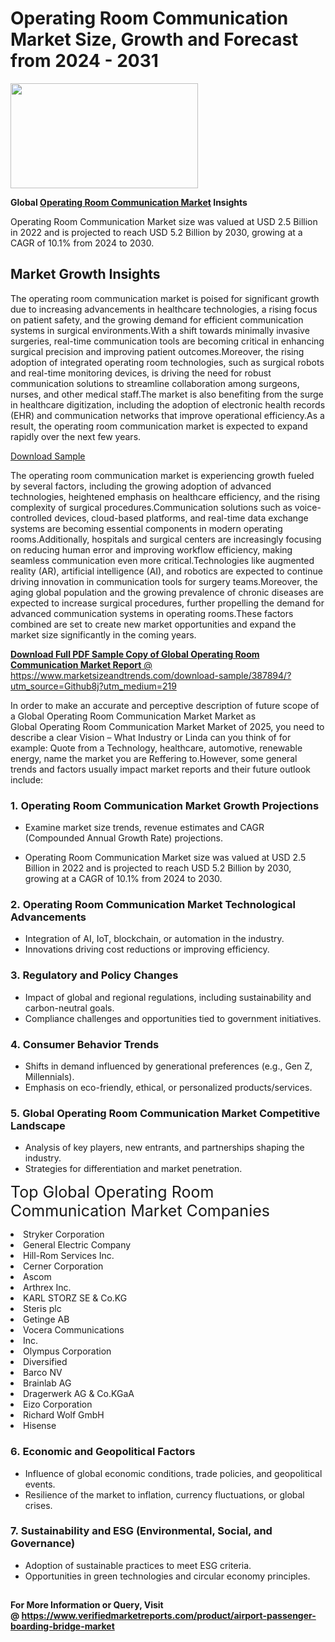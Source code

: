 <H1>Operating Room Communication Market Size, Growth and Forecast from 2024 - 2031</H1><img class="aligncenter size-medium wp-image-584254" src="https://thirdeyenews.in/wp-content/uploads/2024/09/Global-Market-Research-300x168.jpeg" alt="" width="300" height="168" /><p><strong>Global&nbsp;<a href="https://www.marketsizeandtrends.com/download-sample/387894/?utm_source=Github8j?utm_medium=219">Operating Room Communication Market</a> Insights</strong></p><p>Operating Room Communication Market size was valued at USD 2.5 Billion in 2022 and is projected to reach USD 5.2 Billion by 2030, growing at a CAGR of 10.1% from 2024 to 2030.</p><p><h2>Market Growth Insights</h2> <p>The operating room communication market is poised for significant growth due to increasing advancements in healthcare technologies, a rising focus on patient safety, and the growing demand for efficient communication systems in surgical environments.With a shift towards minimally invasive surgeries, real-time communication tools are becoming critical in enhancing surgical precision and improving patient outcomes.Moreover, the rising adoption of integrated operating room technologies, such as surgical robots and real-time monitoring devices, is driving the need for robust communication solutions to streamline collaboration among surgeons, nurses, and other medical staff.The market is also benefiting from the surge in healthcare digitization, including the adoption of electronic health records (EHR) and communication networks that improve operational efficiency.As a result, the operating room communication market is expected to expand rapidly over the next few years.</p> <p><a href="#">Download Sample</a></p> <p>The operating room communication market is experiencing growth fueled by several factors, including the growing adoption of advanced technologies, heightened emphasis on healthcare efficiency, and the rising complexity of surgical procedures.Communication solutions such as voice-controlled devices, cloud-based platforms, and real-time data exchange systems are becoming essential components in modern operating rooms.Additionally, hospitals and surgical centers are increasingly focusing on reducing human error and improving workflow efficiency, making seamless communication even more critical.Technologies like augmented reality (AR), artificial intelligence (AI), and robotics are expected to continue driving innovation in communication tools for surgery teams.Moreover, the aging global population and the growing prevalence of chronic diseases are expected to increase surgical procedures, further propelling the demand for advanced communication systems in operating rooms.These factors combined are set to create new market opportunities and expand the market size significantly in the coming years.</p> <p><a href="#"></p><p><span class=""><strong>Download Full PDF Sample Copy of Global Operating Room Communication Market Report</strong> @ <a href="https://www.marketsizeandtrends.com/download-sample/387894/?utm_source=Github8j?utm_medium=219" target="_blank">https://www.marketsizeandtrends.com/download-sample/387894/?utm_source=Github8j?utm_medium=219</a></span></p><p>In order to make an accurate and perceptive description of future scope of a Global&nbsp;Operating Room Communication Market Market as Global&nbsp;Operating Room Communication Market Market of 2025, you need to describe a clear Vision &ndash; What Industry or Linda can you think of for example: Quote from a Technology, healthcare, automotive, renewable energy, name the market you are Reffering to.However, some general trends and factors usually impact market reports and their future outlook include:</p><h3>1.&nbsp;<strong>Operating Room Communication Market Growth Projections</strong></h3><ul><li>Examine market size trends, revenue estimates and CAGR (Compounded Annual Growth Rate) projections.</li><li><p>Operating Room Communication Market size was valued at USD 2.5 Billion in 2022 and is projected to reach USD 5.2 Billion by 2030, growing at a CAGR of 10.1% from 2024 to 2030.</p></li></ul><h3>2.&nbsp;<strong>Operating Room Communication Market Technological Advancements</strong></h3><ul><li>Integration of AI, IoT, blockchain, or automation in the industry.</li><li>Innovations driving cost reductions or improving efficiency.</li></ul><h3>3.&nbsp;<strong>Regulatory and Policy Changes</strong></h3><ul><li>Impact of global and regional regulations, including sustainability and carbon-neutral goals.</li><li>Compliance challenges and opportunities tied to government initiatives.</li></ul><h3>4.&nbsp;<strong>Consumer Behavior Trends</strong></h3><ul><li>Shifts in demand influenced by generational preferences (e.g., Gen Z, Millennials).</li><li>Emphasis on eco-friendly, ethical, or personalized products/services.</li></ul><h3>5.&nbsp;<strong>Global Operating Room Communication Market Competitive Landscape</strong></h3><ul><li>Analysis of key players, new entrants, and partnerships shaping the industry.</li><li>Strategies for differentiation and market penetration.</li></ul><p data-pm-slice="1 1 []"><span style="color: inherit; font-family: inherit; font-size: 25px;">Top Global Operating Room Communication Market Companies</span></p><div class="" data-test-id=""><p><li>Stryker Corporation</li><li> General Electric Company</li><li> Hill-Rom Services Inc.</li><li> Cerner Corporation</li><li> Ascom</li><li> Arthrex Inc.</li><li> KARL STORZ SE & Co.KG</li><li> Steris plc</li><li> Getinge AB</li><li> Vocera Communications</li><li> Inc.</li><li> Olympus Corporation</li><li> Diversified</li><li> Barco NV</li><li> Brainlab AG</li><li> Dragerwerk AG & Co.KGaA</li><li> Eizo Corporation</li><li> Richard Wolf GmbH</li><li> Hisense</li></p></div><h3>6.&nbsp;<strong>Economic and Geopolitical Factors</strong></h3><ul><li>Influence of global economic conditions, trade policies, and geopolitical events.</li><li>Resilience of the market to inflation, currency fluctuations, or global crises.</li></ul><h3>7.&nbsp;<strong>Sustainability and ESG (Environmental, Social, and Governance)</strong></h3><ul><li>Adoption of sustainable practices to meet ESG criteria.</li><li>Opportunities in green technologies and circular economy principles.</li></ul><h2><strong style="font-size: 14px;">For More Information or Query, Visit @&nbsp;</strong><a style="background-color: #ffffff; font-size: 14px;" href="https://www.marketsizeandtrends.com/report/operating-room-communication-market/" target="_blank">https://www.verifiedmarketreports.com/product/airport-passenger-boarding-bridge-market</a></h2>